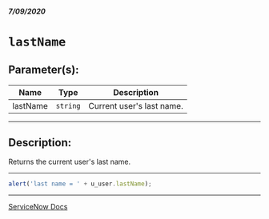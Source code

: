 ##### 7/09/2020
# `lastName`
## Parameter(s):
| Name | Type | Description |
|---|---|---|
| lastName | `string` | Current user's last name. |

---

## Description:
Returns the current user's last name.

---

```js
alert('last name = ' + u_user.lastName);
```

---

[ServiceNow Docs](https://developer.servicenow.com/dev.do#!/reference/api/newyork/client/c_GlideUserAPI#r_GlideUserLastName)